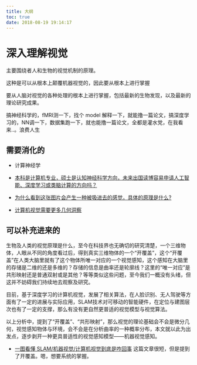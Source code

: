 ```yaml
---
title: 大纲
toc: true
date: 2018-08-19 19:14:17
---
```

# 深入理解视觉

主要围绕者人和生物的视觉机制的原理。

这种是可以从根本上颠覆机器视觉的，因此要从根本上进行掌握

要从人脑对视觉的各种处理的根本上进行掌握，包括最新的生物发现，以及最新的理论研究成果。

搞神经科学的，fMRI测一下，找个 model 解释一下，就能撸一篇论文，搞深度学习的，NN调一下，数据集跑一下，就也能撸一篇论文，全都是灌水党，在我看来..。浪费人生


## 需要消化的

- 计算神经学
- [本科是计算机专业，硕士是认知神经科学方向，未来出国读博容易申请人工智能、深度学习或类脑计算的方向吗？](https://www.zhihu.com/question/53605798)

- [为什么看到这张图片会产生一种被吸进去的感觉，具体的原理是什么?](https://www.zhihu.com/question/24668178)


- [计算机视觉需要更多几何洞察](http://www.sohu.com/a/137507448_115128)



## 可以补充进来的


生物及人类的视觉原理是什么，至今在科技界也无确切的研究清楚，一个三维物体，人眼从不同的角度看过后，得到真实三维物体的一个“开覆盖”，这个“开覆盖”在人类大脑里就有了这个物体所唯一对应的一个视觉感知，这个感知在大脑里的存储是二维的还是多维的？存储的信息是曲率还是轮廓线？这里的“唯一对应”是共形映射还是普通双射或是其他？等等类似这些问题，至今我们一概没有头绪，但这并不妨碍我们持续地去观察及研究。

目前，基于深度学习的计算机视觉，发展了相关算法，在人脸识别、无人驾驶等方面有了一定的进展与实际应用，SLAM技术对可移动的智能硬件，在定位与建图层次也有了一定的支撑，那么有没有更自然更普适的视觉模型与视觉算法。



以上分析中，提到了“开覆盖”、“共形映射”，那么视觉的理论基础会不会是微分几何，视觉感知物体与环境，会不会是在分析曲率的一种概率分布，本文就以此为出发点，逐步剥开一种更具普适性的视觉感知模型——机器视觉感知。

- [一图看懂 SLAM/机器视觉/计算机视觉到底是咋回事](http://www.eeworld.com.cn/qrs/article_2017051434733.html) 这篇文章很短，但是提到了开覆盖。嗯，想要系统的掌握。
